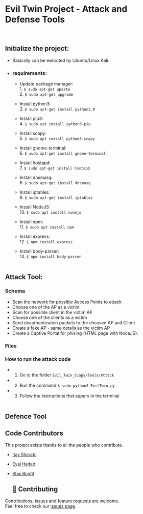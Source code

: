 <h1> Evil Twin Project - Attack and Defense Tools </h1><br>


## Initialize the project: 
  * Basically can be executed by Ubuntu/Linux Kali.
  - ### requirements:
    - Update package manager:
      <br> 1. ```$ sudo apt-get update```
      <br> 2. ```$ sudo apt-get upgrade```
      
    - Install python3:
      <br> 3. ```$ sudo apt-get install python3.9```
      
    - Install pip3:
      <br> 4. ```$ sudo apt install python3-pip```
      
    - Install scapy:
      <br> 5. ```$ sudo apt install python3-scapy```
      
    - Install gnome-terminal:
      <br> 6. ```$ sudo apt-get install gnome-terminal```
      
    - Install hostapd:
      <br> 7. ```$ sudo apt-get install hostapd```
      
    - Install dnsmasq:
      <br> 8. ```$ sudo apt-get install dnsmasq```  
      
    - Install iptables:
      <br> 9. ```$ sudo apt-get install iptables```
      
    - Install NodeJS:
      <br> 10. ```$ sudo apt install nodejs```

    - Install npm:
      <br> 11. ```$ sudo apt install npm```

    - Install express:
      <br> 12. ```$ npm install express```

    - Install body-parser:
      <br> 13. ```$ npm install body-parser```<br><br>
     
     
## Attack Tool:   

### Schema

* Scan the network for possible Access Points to attack
* Choose one of the AP as a victim
* Scan for possible client in the victim AP
* Choose one of the clients as a victim
* Send deauthentication packets to the choosen AP and Client 
* Create a fake AP - same details as the victim AP
* Create a Captive Portal for phising (HTML page with NodeJS). 

### Files
        

### How to run the attack code

- 1. Go to the folder ```Evil_Twin_Scapy/Tools/Attack```
- 2. Run the command ```$ sudo python3 EvilTwin.py```
- 3. Follow the instructions that appers in the terminal<br><br>


## Defence Tool
 


## Code Contributors

This project exists thanks to all the people who contribute.<br>
<!-- <a href="https://github.com/Final-Project-bb/FairPolitics/graphs/contributors">
  <img src="https://contrib.rocks/image?max=3&repo=Final-Project-bb/FairPolitics" />
</a> -->
* [Itay Sharabi](https://github.com/ItaySharabi)
* [Eyal Hadad](https://github.com/EyalHad)
* [Shai Bonfil](https://github.com/shaiBonfil)

  ## 🤝 Contributing

Contributions, issues and feature requests are welcome.<br />
Feel free to check our [issues page](https://github.com/EyalHad/Evil_Twin_Scapy/issues).
